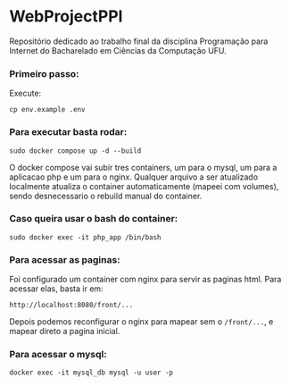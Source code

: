 # WebProjectPPI

Repositório dedicado ao trabalho final da disciplina Programação para Internet do Bacharelado em Ciências da Computação UFU.

### Primeiro passo:

Execute:

`cp env.example .env`

### Para executar basta rodar:

`sudo docker compose up -d --build`

O docker compose vai subir tres containers, um para o mysql, um para a aplicacao php e um para o nginx. Qualquer arquivo a ser atualizado localmente atualiza o container automaticamente (mapeei com volumes), sendo desnecessario o rebuild manual do container.

### Caso queira usar o bash do container:

`sudo docker exec -it php_app /bin/bash`

### Para acessar as paginas:

Foi configurado um container com nginx para servir as paginas html. Para acessar elas, basta ir em:

`http://localhost:8080/front/...`

Depois podemos reconfigurar o nginx para mapear sem o `/front/...`, e mapear direto a pagina inicial.

### Para acessar o mysql:

`docker exec -it mysql_db mysql -u user -p`
